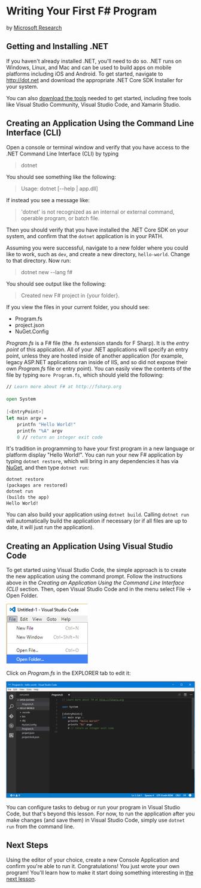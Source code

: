 # Writing Your First F# Program
by [Microsoft Research](https://www.microsoft.com/en-us/research/)

## Getting and Installing .NET

If you haven't already installed .NET, you'll need to do so. .NET runs on Windows, Linux, and Mac and can be used to build apps on mobile platforms including iOS and Android. To get started, navigate to http://dot.net and download the appropriate .NET Core SDK Installer for your system.

You can also [download the tools](https://www.microsoft.com/net/download#tools) needed to get started, including free tools like Visual Studio Community, Visual Studio Code, and Xamarin Studio.

## Creating an Application Using the Command Line Interface (CLI)

Open a console or terminal window and verify that you have access to the .NET Command Line Interface (CLI) by typing

> dotnet

You should see something like the following:

> Usage: dotnet [--help | app.dll]

If instead you see a message like:

> 'dotnet' is not recognized as an internal or external command, operable program, or batch file.

Then you should verify that you have installed the .NET Core SDK on your system, and confirm that the ``dotnet`` application is in your PATH.

Assuming you were successful, navigate to a new folder where you could like to work, such as ``dev``, and create a new directory, ``hello-world``. Change to that directory. Now run:

> dotnet new --lang f#

You should see output like the following:

> Created new F# project in {your folder}.

If you view the files in your current folder, you should see:
- Program.fs
- project.json
- NuGet.Config

*Program.fs* is a F# file (the .fs extension stands for F Sharp). It is the *entry point* of this application. All of your .NET applications will specify an entry point, unless they are hosted inside of another application (for example, legacy ASP.NET applications ran inside of IIS, and so did not expose their own *Program.fs* file or entry point). You can easily view the contents of the file by typing ``more Program.fs``, which should yield the following:

```fsharp
// Learn more about F# at http://fsharp.org

open System

[<EntryPoint>]
let main argv = 
    printfn "Hello World!"
    printfn "%A" argv
    0 // return an integer exit code

```

It's tradition in programming to have your first program in a new language or platform display "Hello World!". You can run your new F# application by typing ``dotnet restore``, which will bring in any dependencies it has via [NuGet](http://nuget.org), and then type ``dotnet run``:

    dotnet restore
    (packages are restored)
    dotnet run
    (builds the app)
    Hello World!

You can also build your application using ``dotnet build``. Calling ``dotnet run`` will automatically build the application if necessary (or if all files are up to date, it will just run the application).
<!--
## Creating an Application Using Visual Studio (this functionality hasn't been added yet)

To create your first F# application in Visual Studio, start by creating a new project. You can do this from the Start screen, or use the menu and select File -> New -> Project.

![File-New Project](images/vs-file-new-project.png)

The *New Project* dialog appears. In the left menu, select Templates, Visual F#, .NET Core. Then choose to create a Console Application (.NET Core):
![New Project Dialog](images/vs-new-project-dialog-console.png)

Once the project loads, the editor will open *Program.fs*, which contains an empty program. Inside the { } braces,
![Add Code Here](images/add-code-here.png)

add a line that reads ``Console.WriteLine("Hello World!");``

Remember that F# is a case-sensitive language, so make sure you capitalize the 'C' in Console and the 'W' and 'L' in 'WriteLine'. Now you can build the project by selecting Build -> Build Solution from the main menu or using the Ctrl+Shift+B shortcut. To run the program, use the Ctrl+F5 shortcut (or Debug -> Start Without Debugging) to start the program without debugging. You should see a new console dialog appear, with the following text:

![Hello World Output](images/hello-world-output.png)

If you just see a window flash and disappear, you may be Debugging the application, which exits immediately after it displays the text. Make sure you're choosing Start Without Debugging from the menu. You can add code to make the program wait before exiting, but you'll learn about that later. You can also run your new program from the command line. Open a new command prompt (right-click on your project in Solution Explorer and choose Open Command Line -> Developer Command Prompt).

![Open Command Prompt](images/open-command-line-menu.png)

From the window that appears, type
> dotnet run

You should see the following output:

![Command Line Output](images/vs-command-line-output.png)
-->
## Creating an Application Using Visual Studio Code

To get started using Visual Studio Code, the simple approach is to create the new application using the command prompt. Follow the instructions above in the *Creating an Application Using the Command Line Interface (CLI)* section. Then, open Visual Studio Code and in the menu select File -> Open Folder.

![VS Code Open Folder](images/vs-code-open-folder.png)

Click on *Program.fs* in the EXPLORER tab to edit it:

![VS Code Program.cs](images/vs-code-program.PNG)

You can configure tasks to debug or run your program in Visual Studio Code, but that's beyond this lesson. For now, to run the application after you make changes (and save them) in Visual Studio Code, simply use ``dotnet run`` from the command line.

## Next Steps

Using the editor of your choice, create a new Console Application and confirm you're able to run it. Congratulations! You just wrote your own program! You'll learn how to make it start doing something interesting in [the next lesson](types-variables).
